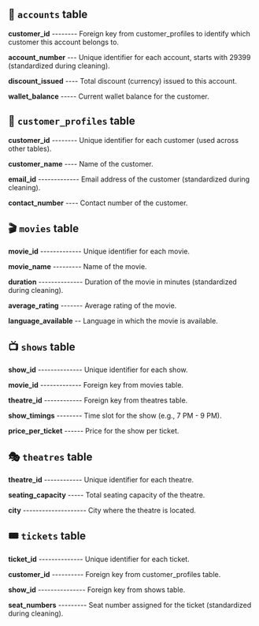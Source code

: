 
## 🧾 `accounts` table

**customer_id** -------- Foreign key from customer_profiles to identify which customer this account belongs to.

**account_number** --- Unique identifier for each account, starts with 29399 (standardized during cleaning).

**discount_issued** ---- Total discount (currency) issued to this account.

**wallet_balance** ----- Current wallet balance for the customer.


## 👤 `customer_profiles` table

**customer_id** -------- Unique identifier for each customer (used across other tables).

**customer_name** ---- Name of the customer.

**email_id** ------------- Email address of the customer (standardized during cleaning).

**contact_number** ---- Contact number of the customer.


## 🎬 `movies` table

**movie_id** ------------- Unique identifier for each movie.

**movie_name** --------- Name of the movie.

**duration** -------------- Duration of the movie in minutes (standardized during cleaning).

**average_rating** ------- Average rating of the movie.

**language_available** -- Language in which the movie is available.


## 📺 `shows` table

**show_id** -------------- Unique identifier for each show.

**movie_id** ------------- Foreign key from movies table.

**theatre_id** ------------ Foreign key from theatres table.

**show_timings** -------- Time slot for the show (e.g., 7 PM - 9 PM).

**price_per_ticket** ------ Price for the show per ticket.


## 🎭 `theatres` table

**theatre_id** ------------ Unique identifier for each theatre.

**seating_capacity** ----- Total seating capacity of the theatre.

**city** -------------------- City where the theatre is located.


## 🎟️ `tickets` table

**ticket_id** -------------- Unique identifier for each ticket.

**customer_id** ---------- Foreign key from customer_profiles table.

**show_id** --------------- Foreign key from shows table.

**seat_numbers** --------- Seat number assigned for the ticket (standardized during cleaning).